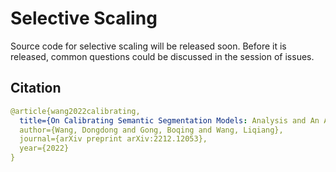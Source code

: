 # Selective Scaling
Source code for selective scaling will be released soon. Before it is released, common questions could be discussed in the session of issues.

## Citation
```yaml
@article{wang2022calibrating,
  title={On Calibrating Semantic Segmentation Models: Analysis and An Algorithm},
  author={Wang, Dongdong and Gong, Boqing and Wang, Liqiang},
  journal={arXiv preprint arXiv:2212.12053},
  year={2022}
}
```
